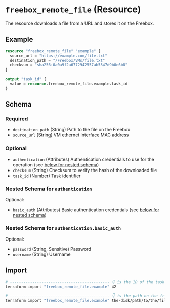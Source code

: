 # `freebox_remote_file` (Resource)

The resource downloads a file from a URL and stores it on the Freebox.

## Example

```terraform
resource "freebox_remote_file" "example" {
  source_url = "https://example.com/file.txt"
  destination_path = "/Freebox/VMs/file.txt"
  checksum = "sha256:0a0a9f2a6772942557ab5347d9b0e6b8"
}

output "task_id" {
  value = resource.freebox_remote_file.example.task_id
}
```

<!-- schema generated by tfplugindocs -->
## Schema

### Required

- `destination_path` (String) Path to the file on the Freebox
- `source_url` (String) VM ethernet interface MAC address

### Optional

- `authentication` (Attributes) Authentication credentials to use for the operation (see [below for nested schema](#nestedatt--authentication))
- `checksum` (String) Checksum to verify the hash of the downloaded file
- `task_id` (Number) Task identifier

<a id="nestedatt--authentication"></a>
### Nested Schema for `authentication`

Optional:

- `basic_auth` (Attributes) Basic authentication credentials (see [below for nested schema](#nestedatt--authentication--basic_auth))

<a id="nestedatt--authentication--basic_auth"></a>
### Nested Schema for `authentication.basic_auth`

Optional:

- `password` (String, Sensitive) Password
- `username` (String) Username

## Import

```sh
# -------------------------------------------- 👇 is the ID of the task
terraform import "freebox_remote_file.example" 42

# -------------------------------------------- 👇 is the path on the freebox disk
terraform import "freebox_remote_file.example" the-disk/path/to/the/file.txt
```
